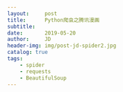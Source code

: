 ```yaml
---
layout:     post
title:      Python爬虫之腾讯漫画
subtitle:   
date:       2019-05-20
author:     JD
header-img: img/post-jd-spider2.jpg
catalog: true
tags:
    - spider
    - requests
    - BeautifulSoup
---
```


